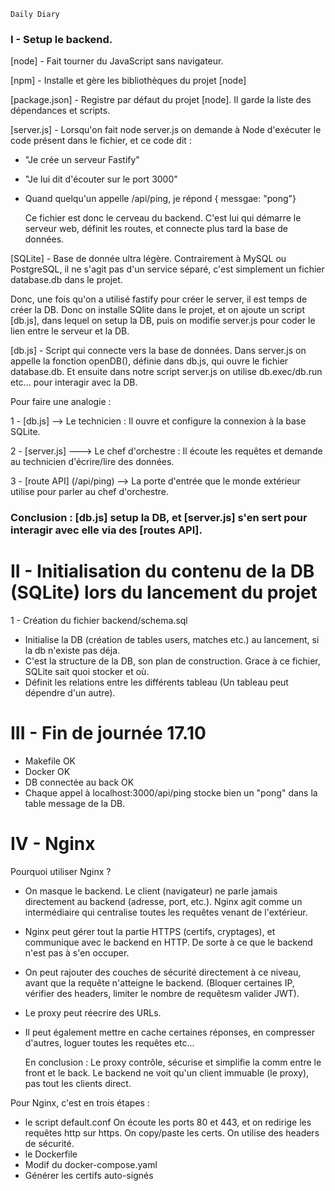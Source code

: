     Daily Diary

### I - Setup le backend.

[node] - Fait tourner du JavaScript sans navigateur.

[npm] - Installe et gère les bibliothèques du projet [node]

[package.json] - Registre par défaut du projet [node]. Il garde la liste des dépendances et scripts.

[server.js] - Lorsqu'on fait node server.js on demande à Node d'exécuter le code présent dans le fichier, et ce code dit :

- "Je crée un serveur Fastify"
- "Je lui dit d'écouter sur le port 3000"
- Quand quelqu'un appelle /api/ping, je répond { messgae: "pong"}

  Ce fichier est donc le cerveau du backend. C'est lui qui démarre le serveur web, définit les routes, et connecte plus tard la base de données.

[SQLite] - Base de donnée ultra légère. Contrairement à MySQL ou PostgreSQL, il ne s'agit pas d'un service séparé, c'est simplement un fichier database.db dans le projet.

Donc, une fois qu'on a utilisé fastify pour créer le server, il est temps de créer la DB. Donc on installe SQlite dans le projet, et on ajoute un script [db.js], dans lequel on setup la DB, puis on modifie server.js pour coder le lien entre le serveur et la DB.

[db.js] - Script qui connecte vers la base de données. Dans server.js on appelle la fonction openDB(), définie dans db.js, qui ouvre le fichier database.db. Et ensuite dans notre script server.js on utilise db.exec/db.run etc... pour interagir avec la DB.

Pour faire une analogie :

1 - [db.js] --> Le technicien : Il ouvre et configure la connexion à la base SQLite.

2 - [server.js] ---> Le chef d'orchestre : Il écoute les requêtes et demande au technicien d'écrire/lire des données.

3 - [route API] (/api/ping) --> La porte d'entrée que le monde extérieur utilise pour parler au chef d'orchestre.

### Conclusion : [db.js] setup la DB, et [server.js] s'en sert pour interagir avec elle via des [routes API].

# II - Initialisation du contenu de la DB (SQLite) lors du lancement du projet

1 - Création du fichier backend/schema.sql

- Initialise la DB (création de tables users, matches etc.) au lancement, si la db n'existe pas déja.
- C'est la structure de la DB, son plan de construction. Grace à ce fichier, SQLite sait quoi stocker et où.
- Définit les relations entre les différents tableau (Un tableau peut dépendre d'un autre).

# III - Fin de journée 17.10

- Makefile OK
- Docker OK
- DB connectée au back OK
- Chaque appel à localhost:3000/api/ping stocke bien un "pong" dans la table message de la DB.

# IV - Nginx

Pourquoi utiliser Nginx ?


- On masque le backend. Le client (navigateur) ne parle jamais directement au backend (adresse, port, etc.). Nginx agit comme un intermédiaire qui centralise toutes les requêtes venant de l'extérieur.
- Nginx peut gérer tout la partie HTTPS (certifs, cryptages), et communique avec le backend en HTTP. De sorte à ce que le backend n'est pas à s'en occuper.
- On peut rajouter des couches de sécurité directement à ce niveau, avant que la requête n'atteigne le backend. (Bloquer certaines IP, vérifier des headers, limiter le nombre de requêtesm valider JWT).
- Le proxy peut réecrire des URLs.
- Il peut également mettre en cache certaines réponses, en compresser d'autres, loguer toutes les requêtes etc...

  En conclusion : Le proxy contrôle, sécurise et simplifie la comm entre le front et le back. Le backend ne voit qu'un client immuable (le proxy), pas tout les clients direct.

Pour Nginx, c'est en trois étapes :

- le script default.conf
  On écoute les ports 80 et 443, et on redirige les requêtes http sur https.
  On copy/paste les certs.
  On utilise des headers de sécurité.
- le Dockerfile
- Modif du docker-compose.yaml
- Générer les certifs auto-signés
